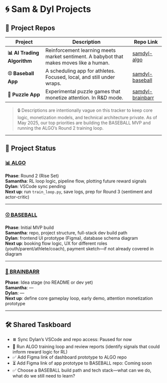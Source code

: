 # 🌀 Sam & Dyl Projects

## 🔗 Project Repos

| Project | Description | Repo Link |
|--------|-------------|-----------|
| **📊 AI Trading Algorithm** | Reinforcement learning meets market sentiment. A babybot that makes moves like a human. | [samdyl-algo](https://github.com/samanthajyee/samdyl-algo) |
| **⚾ Baseball App** | A scheduling app for athletes. Focused, local, and still under wraps. | [samdyl-baseball](https://github.com/samanthajyee/samdyl-baseball) |
| **🧩 Puzzle App** | Experimental puzzle games that monetize attention. In R&D mode. | [samdyl-brainbarr](https://github.com/samanthajyee/samdyl-brainbarr) |

> 🔒 Descriptions are intentionally vague on this tracker to keep core logic, monetization models, and technical architecture private. As of May 2025, our top priorities are building the BASEBALL MVP and running the ALGO’s Round 2 training loop.

---

## 🚦 Project Status

### [📊 ALGO](https://github.com/samanthajyee/samdyl-algo) 
**Phase**: Round 2 (Rise Set)  
**Samantha**: RL loop logic, pipeline flow, plotting future reward signals  
**Dylan**: VSCode sync pending    
**Next up**: run `train_loop.py`, save logs, prep for Round 3 (sentiment and actor-critic)

---

### [⚾️ BASEBALL](https://github.com/samanthajyee/samdyl-baseball) 
**Phase**: Initial MVP build  
**Samantha**: repo, project structure, full-stack dev build path  
**Dylan**: frontend UI prototype (Figma), database schema diagram  
**Next up**: booking flow logic, UX for different roles (youth/parent/athlete/coach), payment sketch—if not already covered in diagram

---

### [🧩 BRAINBARR](https://github.com/samanthajyee/samdyl-brainbarr) 
**Phase**: Idea stage (no README or dev yet)  
**Samantha**: —  
**Dylan**: —  
**Next up**: define core gameplay loop, early demo, attention monetization prototype

---

## 🛠️ Shared Taskboard

- ⏸️ Sync Dylan’s VSCode and repo access: Paused for now  
- 🧪 Run ALGO training loop and review reports (identify signals that could inform reward logic for RL)  
- ✅ Add Figma link of dashboard prototype to ALGO repo  
- ⏳ Add Figma link of app prototype to BASEBALL repo: Coming soon  
- ✅ Choose a BASEBALL build path and tech stack—what can we do, what do we still need to learn?
